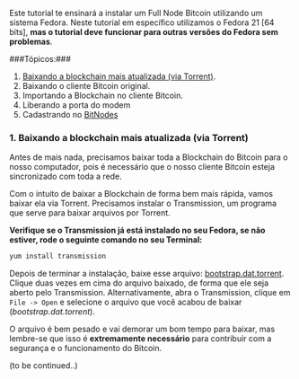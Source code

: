 Este tutorial te ensinará a instalar um Full Node Bitcoin utilizando um sistema Fedora. Neste tutorial em específico utilizamos o Fedora 21 [64 bits], **mas o tutorial deve funcionar para outras versões do Fedora sem problemas**.

###Tópicos:###

1. [Baixando a blockchain mais atualizada (via Torrent)](#topic-1).
2. Baixando o cliente Bitcoin original.
3. Importando a Blockchain no cliente Bitcoin.
4. Liberando a porta do modem
5. Cadastrando no [BitNodes](https://getaddr.bitnodes.io/)

### <a name="topic-1"></a> 1. Baixando a blockchain mais atualizada (via Torrent) ###

Antes de mais nada, precisamos baixar toda a Blockchain do Bitcoin para o nosso computador, pois é necessário que o nosso cliente Bitcoin esteja sincronizado com toda a rede.  

Com o intuito de baixar a Blockchain de forma bem mais rápida, vamos baixar ela via Torrent. Precisamos instalar o Transmission, um programa que serve para baixar arquivos por Torrent. 

**Verifique se o Transmission já está instalado no seu Fedora, se não estiver, rode o seguinte comando no seu Terminal:**

```bash
yum install transmission
```

Depois de terminar a instalação, baixe esse arquivo: [bootstrap.dat.torrent](https://bitcoin.org/bin/blockchain/bootstrap.dat.torrent). Clique duas vezes em cima do arquivo baixado, de forma que ele seja aberto pelo Transmission. Alternativamente, abra o Transmission, clique em `File -> Open` e selecione o arquivo que você acabou de baixar (*bootstrap.dat.torrent*). 

O arquivo é bem pesado e vai demorar um bom tempo para baixar, mas lembre-se que isso é **extremamente necessário** para contribuir com a segurança e o funcionamento do Bitcoin.

(to be continued..)
